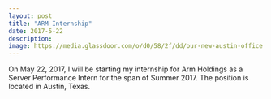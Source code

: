 ```yaml
---
layout: post
title: "ARM Internship"
date: 2017-5-22
description: 
image: https://media.glassdoor.com/o/d0/58/2f/dd/our-new-austin-office.jpg
---
```


On May 22, 2017, I will be starting my internship for Arm Holdings as a Server Performance Intern for the span of Summer 2017. The position is located in Austin, Texas.

